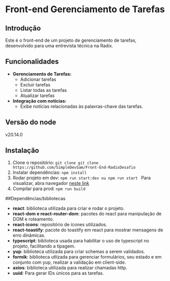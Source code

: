 
# Front-end Gerenciamento de Tarefas

## Introdução

Este é o front-end de um projeto de gerenciamento de tarefas, desenvolvido para uma entrevista técnica na Radix.

## Funcionalidades
- **Gerenciamento de Tarefas:**
  -    Adicionar tarefas 
  -    Excluir tarefas
  -  Listar todas as tarefas
  -  Atualizar tarefas
 - **Integração com notícias:**
   -    Exibe notícias relacionadas às palavras-chave das tarefas.

## Versão do node
v20.14.0
  
## Instalação

1. Clone o repositório:
 `git clone git clone https://github.com/SimpleDevSam/Front-End-RadixDesafio `
  2. Instalar dependências:
 `npm install`
 3. Rodar projeto em dev:
 `npm run start:dev ou npm run start `
 Para visualizar, abra navegador [neste link](http://localhost:3000)
  4. Compilar para prod:
 `npm run build`

##Dependências/bibliotecas

-   **react**: biblioteca utilizada para criar e rodar o projeto.
-   **react-dom e react-router-dom**: pacotes do react para manipulação de DOM e roteamento.
-   **react-icons**: repositório de ícones utilizados.
-   **react-toastify**: pacote do toastify em react para mostrar mensagens de erro dinâmicas.
-   **typescript**: biblioteca usada para habilitar o uso de typescript no projeto, facilitando a tipagem.
-   **yup**: biblioteca utilizada para criar schemas a serem validados.
-   **formik**: biblioteca utlizada para gerenciar formulários, seu estado e em conjunto com yup, realizar a validação em client-side.
-   **axios**: biblioteca utilizada para realizar chamadas http.
-   **uuid**: Para gerar IDs únicos para as tarefas.